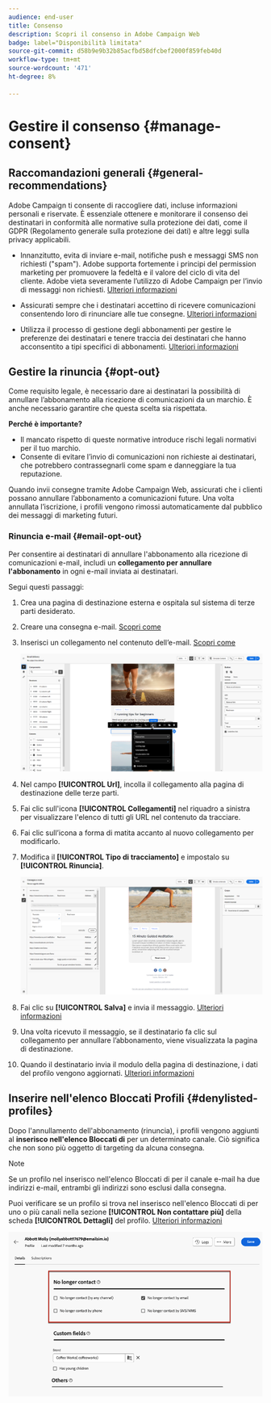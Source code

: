 ```yaml
---
audience: end-user
title: Consenso
description: Scopri il consenso in Adobe Campaign Web
badge: label="Disponibilità limitata"
source-git-commit: d58b9e9b32b85acfbd58dfcbef2000f859feb40d
workflow-type: tm+mt
source-wordcount: '471'
ht-degree: 8%

---
```


# Gestire il consenso {#manage-consent}

## Raccomandazioni generali {#general-recommendations}

 Adobe Campaign ti consente di raccogliere dati, incluse informazioni personali e riservate. È essenziale ottenere e monitorare il consenso dei destinatari in conformità alle normative sulla protezione dei dati, come il GDPR (Regolamento generale sulla protezione dei dati) e altre leggi sulla privacy applicabili.

* Innanzitutto, evita di inviare e-mail, notifiche push e messaggi SMS non richiesti (&quot;spam&quot;). Adobe supporta fortemente i principi del permission marketing per promuovere la fedeltà e il valore del ciclo di vita del cliente. Adobe vieta severamente l’utilizzo di Adobe Campaign per l’invio di messaggi non richiesti. [Ulteriori informazioni](#denylisted-profiles)

* Assicurati sempre che i destinatari accettino di ricevere comunicazioni consentendo loro di rinunciare alle tue consegne<!-- and keep honoring opt-out requests as quickly as possible-->. [Ulteriori informazioni](#opt-out)

* Utilizza il processo di gestione degli abbonamenti per gestire le preferenze dei destinatari e tenere traccia dei destinatari che hanno acconsentito a tipi specifici di abbonamenti. [Ulteriori informazioni](../../delivery/using/about-services-and-subscriptions.md)

## Gestire la rinuncia {#opt-out}

Come requisito legale, è necessario dare ai destinatari la possibilità di annullare l’abbonamento alla ricezione di comunicazioni da un marchio. È anche necessario garantire che questa scelta sia rispettata. <!--Learn more about the applicable legislation in the [Adobe Campaign Classic v7 documentation](https://experienceleague.adobe.com/docs/campaign-classic/using/getting-started/privacy/privacy-and-recommendations.html?lang=it#privacy-regulations){target="_blank"}.-->

**Perché è importante?**

* Il mancato rispetto di queste normative introduce rischi legali normativi per il tuo marchio.
* Consente di evitare l’invio di comunicazioni non richieste ai destinatari, che potrebbero contrassegnarli come spam e danneggiare la tua reputazione.

Quando invii consegne tramite Adobe Campaign Web, assicurati che i clienti possano annullare l’abbonamento a comunicazioni future. Una volta annullata l’iscrizione, i profili vengono rimossi automaticamente dal pubblico dei messaggi di marketing futuri.

### Rinuncia e-mail {#email-opt-out}

Per consentire ai destinatari di annullare l&#39;abbonamento alla ricezione di comunicazioni e-mail, includi un **collegamento per annullare l&#39;abbonamento** in ogni e-mail inviata ai destinatari.

Segui questi passaggi:

1. Crea una pagina di destinazione esterna e ospitala sul sistema di terze parti desiderato.

1. Creare una consegna e-mail. [Scopri come](../email/create-email.md)

1. Inserisci un collegamento nel contenuto dell’e-mail. [Scopri come](../email/message-tracking.md#insert-links)

   ![Inserisci collegamento nel contenuto dell&#39;e-mail](../email/assets/message-tracking-insert-link.png)

1. Nel campo **[!UICONTROL Url]**, incolla il collegamento alla pagina di destinazione delle terze parti.

1. Fai clic sull&#39;icona **[!UICONTROL Collegamenti]** nel riquadro a sinistra per visualizzare l&#39;elenco di tutti gli URL nel contenuto da tracciare.

1. Fai clic sull’icona a forma di matita accanto al nuovo collegamento per modificarlo.

1. Modifica il **[!UICONTROL Tipo di tracciamento]** e impostalo su **[!UICONTROL Rinuncia]**.

   ![Modifica tipo di tracciamento per rinuncia](../email/assets/message-tracking-edit-a-link.png)

1. Fai clic su **[!UICONTROL Salva]** e invia il messaggio. [Ulteriori informazioni](../monitor/prepare-send.md)

1. Una volta ricevuto il messaggio, se il destinatario fa clic sul collegamento per annullare l’abbonamento, viene visualizzata la pagina di destinazione.

1. Quando il destinatario invia il modulo della pagina di destinazione, i dati del profilo vengono aggiornati. [Ulteriori informazioni](#denylisted-profiles)

<!--Any other option available such as one-click opt-out link or List-Unsubscribe (to include an unsubscribe link in the email header) to enable opt-out in a delivery?-->

## Inserire nell&#39;elenco Bloccati Profili {#denylisted-profiles}

Dopo l&#39;annullamento dell&#39;abbonamento (rinuncia), i profili vengono aggiunti al **inserisco nell&#39;elenco Bloccati di** per un determinato canale. Ciò significa che non sono più oggetto di targeting da alcuna consegna.

>[!NOTE]
>
>Se un profilo nel inserisco nell&#39;elenco Bloccati di per il canale e-mail ha due indirizzi e-mail, entrambi gli indirizzi sono esclusi dalla consegna.

Puoi verificare se un profilo si trova nel inserisco nell&#39;elenco Bloccati di per uno o più canali nella sezione **[!UICONTROL Non contattare più]** della scheda **[!UICONTROL Dettagli]** del profilo. [Ulteriori informazioni](../audience/about-recipients.md#access)

![Verifica lo stato di inserisce nell&#39;elenco Bloccati dell&#39;account di accesso in dettagli profilo](assets/profile-no-longer-contact.png)

<!--Denylisted status on quarantine list

Additionally, when recipients report your message as spam, or reply to an SMS message with a keyword such as "STOP", their address or phone number is quarantined with the **[!UICONTROL Denylisted]** status. Their profile is updated accordingly.

QUESTION: When a user marks an email as spam, is the profile's No longer contact section also updated? Apparently no (not the same = quarantine vs denylist)

>[!NOTE]
>
>The **[!UICONTROL Denylisted]** status refers to the address only, the profile is not on the denylist, so that the user continues receiving SMS messages and push notifications.

Learn more about Feedback loops in the [Delivery Best Practices Guide](https://experienceleague.adobe.com/docs/deliverability-learn/deliverability-best-practice-guide/transition-process/infrastructure.html?lang=it#feedback-loops){target="_blank"}.

Learn more about quarantine in the [Campaign v8 (client console) documentation](https://experienceleague.adobe.com/docs/campaign/campaign-v8/send/failures/quarantines.html?lang=it#non-deliverable-bounces){target="_blank"}.-->